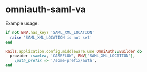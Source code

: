omniauth-saml-va
================

Example usage:

```Ruby
if not ENV.has_key? 'SAML_XML_LOCATION'
  raise 'SAML_XML_LOCATION is not set'
end

Rails.application.config.middleware.use OmniAuth::Builder do
  provider :samlva, 'CASEFLOW', ENV['SAML_XML_LOCATION'],
    :path_prefix => '/some-prefix/auth',
end
```
